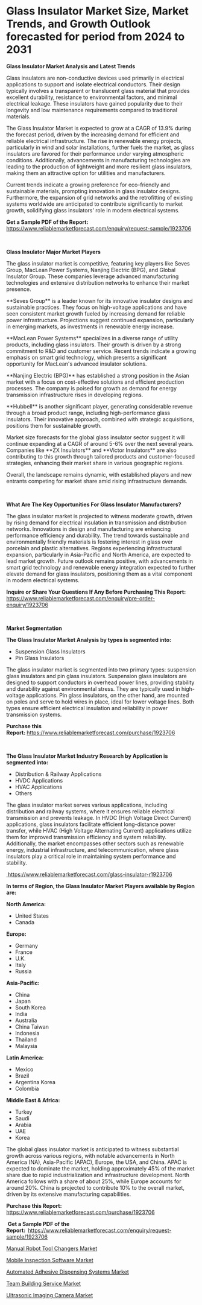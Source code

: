 <p><h1>Glass Insulator Market Size, Market Trends, and Growth Outlook forecasted for period from 2024 to 2031</h1></p><p><strong>Glass Insulator Market Analysis and Latest Trends</strong></p>
<p><p>Glass insulators are non-conductive devices used primarily in electrical applications to support and isolate electrical conductors. Their design typically involves a transparent or translucent glass material that provides excellent durability, resistance to environmental factors, and minimal electrical leakage. These insulators have gained popularity due to their longevity and low maintenance requirements compared to traditional materials.</p><p>The Glass Insulator Market is expected to grow at a CAGR of 13.9% during the forecast period, driven by the increasing demand for efficient and reliable electrical infrastructure. The rise in renewable energy projects, particularly in wind and solar installations, further fuels the market, as glass insulators are favored for their performance under varying atmospheric conditions. Additionally, advancements in manufacturing technologies are leading to the production of lightweight and more resilient glass insulators, making them an attractive option for utilities and manufacturers.</p><p>Current trends indicate a growing preference for eco-friendly and sustainable materials, prompting innovation in glass insulator designs. Furthermore, the expansion of grid networks and the retrofitting of existing systems worldwide are anticipated to contribute significantly to market growth, solidifying glass insulators' role in modern electrical systems.</p></p>
<p><strong>Get a Sample PDF of the Report:&nbsp;</strong> <a href="https://www.reliablemarketforecast.com/enquiry/request-sample/1923706?utm_campaign=1144&utm_medium=2&utm_source=Github&utm_content=ia&utm_term=24102024&utm_id=glass-insulator">https://www.reliablemarketforecast.com/enquiry/request-sample/1923706</a></p>
<p>&nbsp;</p>
<p><strong>Glass Insulator Major Market Players</strong></p>
<p><p>The glass insulator market is competitive, featuring key players like Seves Group, MacLean Power Systems, Nanjing Electric (BPG), and Global Insulator Group. These companies leverage advanced manufacturing technologies and extensive distribution networks to enhance their market presence.</p><p>**Seves Group** is a leader known for its innovative insulator designs and sustainable practices. They focus on high-voltage applications and have seen consistent market growth fueled by increasing demand for reliable power infrastructure. Projections suggest continued expansion, particularly in emerging markets, as investments in renewable energy increase.</p><p>**MacLean Power Systems** specializes in a diverse range of utility products, including glass insulators. Their growth is driven by a strong commitment to R&D and customer service. Recent trends indicate a growing emphasis on smart grid technology, which presents a significant opportunity for MacLean's advanced insulator solutions.</p><p>**Nanjing Electric (BPG)** has established a strong position in the Asian market with a focus on cost-effective solutions and efficient production processes. The company is poised for growth as demand for energy transmission infrastructure rises in developing regions.</p><p>**Hubbell** is another significant player, generating considerable revenue through a broad product range, including high-performance glass insulators. Their innovative approach, combined with strategic acquisitions, positions them for sustainable growth.</p><p>Market size forecasts for the global glass insulator sector suggest it will continue expanding at a CAGR of around 5-6% over the next several years. Companies like **ZX Insulators** and **Victor Insulators** are also contributing to this growth through tailored products and customer-focused strategies, enhancing their market share in various geographic regions.</p><p>Overall, the landscape remains dynamic, with established players and new entrants competing for market share amid rising infrastructure demands.</p></p>
<p>&nbsp;</p>
<p><strong>What Are The Key Opportunities For Glass Insulator Manufacturers?</strong></p>
<p><p>The glass insulator market is projected to witness moderate growth, driven by rising demand for electrical insulation in transmission and distribution networks. Innovations in design and manufacturing are enhancing performance efficiency and durability. The trend towards sustainable and environmentally friendly materials is fostering interest in glass over porcelain and plastic alternatives. Regions experiencing infrastructural expansion, particularly in Asia-Pacific and North America, are expected to lead market growth. Future outlook remains positive, with advancements in smart grid technology and renewable energy integration expected to further elevate demand for glass insulators, positioning them as a vital component in modern electrical systems.</p></p>
<p><strong>Inquire or Share Your Questions If Any Before Purchasing This Report:</strong> <a href="https://www.reliablemarketforecast.com/enquiry/pre-order-enquiry/1923706?utm_campaign=1144&utm_medium=2&utm_source=Github&utm_content=ia&utm_term=24102024&utm_id=glass-insulator">https://www.reliablemarketforecast.com/enquiry/pre-order-enquiry/1923706</a></p>
<p>&nbsp;</p>
<p><strong>Market Segmentation</strong></p>
<p><strong>The Glass Insulator Market Analysis by types is segmented into:</strong></p>
<p><ul><li>Suspension Glass Insulators</li><li>Pin Glass Insulators</li></ul></p>
<p><p>The glass insulator market is segmented into two primary types: suspension glass insulators and pin glass insulators. Suspension glass insulators are designed to support conductors in overhead power lines, providing stability and durability against environmental stress. They are typically used in high-voltage applications. Pin glass insulators, on the other hand, are mounted on poles and serve to hold wires in place, ideal for lower voltage lines. Both types ensure efficient electrical insulation and reliability in power transmission systems.</p></p>
<p><strong>Purchase this Report:&nbsp;</strong><a href="https://www.reliablemarketforecast.com/purchase/1923706?utm_campaign=1144&utm_medium=2&utm_source=Github&utm_content=ia&utm_term=24102024&utm_id=glass-insulator">https://www.reliablemarketforecast.com/purchase/1923706</a></p>
<p>&nbsp;</p>
<p><strong>The Glass Insulator Market Industry Research by Application is segmented into:</strong></p>
<p><ul><li>Distribution & Railway Applications</li><li>HVDC Applications</li><li>HVAC Applications</li><li>Others</li></ul></p>
<p><p>The glass insulator market serves various applications, including distribution and railway systems, where it ensures reliable electrical transmission and prevents leakage. In HVDC (High Voltage Direct Current) applications, glass insulators facilitate efficient long-distance power transfer, while HVAC (High Voltage Alternating Current) applications utilize them for improved transmission efficiency and system reliability. Additionally, the market encompasses other sectors such as renewable energy, industrial infrastructure, and telecommunication, where glass insulators play a critical role in maintaining system performance and stability.</p></p>
<p><a href="https://www.reliablemarketforecast.com/glass-insulator-r1923706?utm_campaign=1144&utm_medium=2&utm_source=Github&utm_content=ia&utm_term=24102024&utm_id=glass-insulator">&nbsp;https://www.reliablemarketforecast.com/glass-insulator-r1923706</a></p>
<p><strong>In terms of Region, the Glass Insulator Market Players available by Region are:</strong></p>
<p>
    <p> <strong> North America: </strong>
        <ul>
            <li>United States</li>
            <li>Canada</li>
        </ul>
        </p> 
    <p> <strong> Europe: </strong>
        <ul>
            <li>Germany</li>
            <li>France</li>
            <li>U.K.</li>
            <li>Italy</li>
            <li>Russia</li>
        </ul>
        </p> 
    <p> <strong> Asia-Pacific: </strong>
        <ul>
            <li>China</li>
            <li>Japan</li>
            <li>South Korea</li>
            <li>India</li>
            <li>Australia</li>
            <li>China Taiwan</li>
            <li>Indonesia</li>
            <li>Thailand</li>
            <li>Malaysia</li>
        </ul>
        </p> 
    <p> <strong> Latin America: </strong>
        <ul>
            <li>Mexico</li>
            <li>Brazil</li>
            <li>Argentina Korea</li>
            <li>Colombia</li>
        </ul>
        </p> 
    <p> <strong> Middle East & Africa: </strong>
        <ul>
            <li>Turkey</li>
            <li>Saudi</li>
            <li>Arabia</li>
            <li>UAE</li>
            <li>Korea</li>
        </ul>
    </p>
    </p>
<p><p>The global glass insulator market is anticipated to witness substantial growth across various regions, with notable advancements in North America (NA), Asia-Pacific (APAC), Europe, the USA, and China. APAC is expected to dominate the market, holding approximately 45% of the market share due to rapid industrialization and infrastructure development. North America follows with a share of about 25%, while Europe accounts for around 20%. China is projected to contribute 10% to the overall market, driven by its extensive manufacturing capabilities.</p></p>
<p><strong>Purchase this Report: </strong><a href="https://www.reliablemarketforecast.com/purchase/1923706?utm_campaign=1144&utm_medium=2&utm_source=Github&utm_content=ia&utm_term=24102024&utm_id=glass-insulator">https://www.reliablemarketforecast.com/purchase/1923706</a></p>
<p>&nbsp;<strong>Get a Sample PDF of the Report:&nbsp;&nbsp;</strong><a href="https://www.reliablemarketforecast.com/enquiry/request-sample/1923706?utm_campaign=1144&utm_medium=2&utm_source=Github&utm_content=ia&utm_term=24102024&utm_id=glass-insulator">https://www.reliablemarketforecast.com/enquiry/request-sample/1923706</a></p>
<p><strong></strong></p>
<p><p><a href="https://github.com/wendisyqf/Market-Research-Report-List-1/blob/main/manual-robot-tool-changers-market.md?utm_campaign=1144&utm_medium=2&utm_source=Github&utm_content=ia&utm_term=24102024&utm_id=glass-insulator">Manual Robot Tool Changers Market</a></p><p><a href="https://www.linkedin.com/pulse/unlocking-growth-potential-strategic-analysis-mobile-inspection-sxtec?utm_campaign=1144&utm_medium=2&utm_source=Github&utm_content=ia&utm_term=24102024&utm_id=glass-insulator">Mobile Inspection Software Market</a></p><p><a href="https://issuu.com/reportprime-2/docs/automated-adhesive-dispensing-syste_7d830ff3ae1128?utm_campaign=1144&utm_medium=2&utm_source=Github&utm_content=ia&utm_term=24102024&utm_id=glass-insulator">Automated Adhesive Dispensing Systems Market</a></p><p><a href="https://www.linkedin.com/pulse/team-building-service-market-size-share-analysis-growth-trends-pzjac?utm_campaign=1144&utm_medium=2&utm_source=Github&utm_content=ia&utm_term=24102024&utm_id=glass-insulator">Team Building Service Market</a></p><p><a href="https://issuu.com/reportprime-2/docs/ultrasonic-imaging-camera-market-si_03448f57ce0e8c?utm_campaign=1144&utm_medium=2&utm_source=Github&utm_content=ia&utm_term=24102024&utm_id=glass-insulator">Ultrasonic Imaging Camera Market</a></p></p>